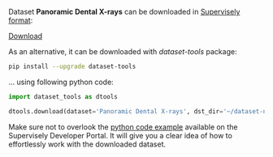Dataset **Panoramic Dental X-rays** can be downloaded in [Supervisely format](https://developer.supervisely.com/api-references/supervisely-annotation-json-format):

 [Download](https://assets.supervisely.com/supervisely-supervisely-assets-public/teams_storage/R/w/J0/kRw3mTJL1vSDzglVqIBku2o3cKlmoiv633xY6mdcgzzBKnavgR5qYtlgDMKdurpxboNyaESmDkT6pN3bx1pDFhtMqHcmzGJuTcSSskZXce6oHaBTuTlyPMVmI13f.tar)

As an alternative, it can be downloaded with *dataset-tools* package:
``` bash
pip install --upgrade dataset-tools
```

... using following python code:
``` python
import dataset_tools as dtools

dtools.download(dataset='Panoramic Dental X-rays', dst_dir='~/dataset-ninja/')
```
Make sure not to overlook the [python code example](https://developer.supervisely.com/getting-started/python-sdk-tutorials/iterate-over-a-local-project) available on the Supervisely Developer Portal. It will give you a clear idea of how to effortlessly work with the downloaded dataset.

